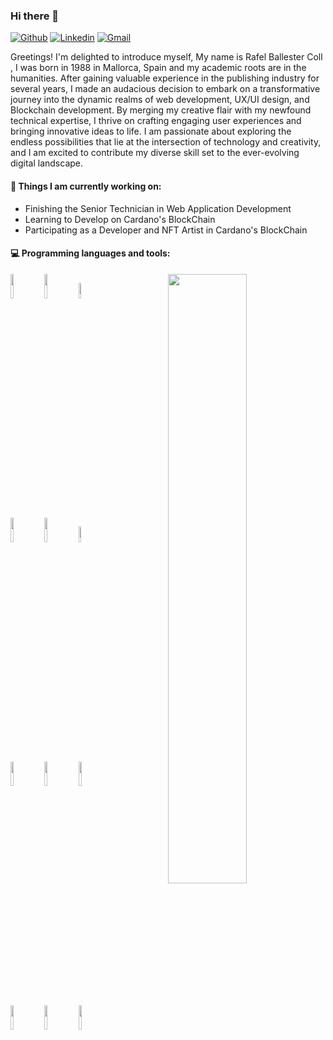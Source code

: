 ### Hi there 👋 

[![Github](https://img.shields.io/badge/-Github-000?style=flat&logo=Github&logoColor=white)](https://github.com/rballestercoll)
[![Linkedin](https://img.shields.io/badge/-LinkedIn-blue?style=flat&logo=Linkedin&logoColor=white)](https://www.linkedin.com/in/rballestercoll777/)
[![Gmail](https://img.shields.io/badge/-Gmail-c14438?style=flat&logo=Gmail&logoColor=white)](mailto:rballestercoll@gmail.com)

Greetings! I'm delighted to introduce myself, My name is Rafel Ballester Coll , I was born in 1988 in Mallorca, Spain and my academic roots are in the humanities. After gaining valuable experience in the publishing industry for several years, I made an audacious decision to embark on a transformative journey into the dynamic realms of web development, UX/UI design, and Blockchain development. By merging my creative flair with my newfound technical expertise, I thrive on crafting engaging user experiences and bringing innovative ideas to life. I am passionate about exploring the endless possibilities that lie at the intersection of technology and creativity, and I am excited to contribute my diverse skill set to the ever-evolving digital landscape.  


#### 🌱 Things I am currently working on: 
- Finishing the Senior Technician in Web Application Development  
- Learning to Develop on Cardano's BlockChain 
- Participating as a Developer and NFT Artist in Cardano's BlockChain


#### :computer: Programming languages and tools: 
<p>
	<img width="50%" align="right" src="https://github-readme-stats.vercel.app/api?username=rballestercoll&show_icons=true&hide_border=true" />

<code><img width="10%" src="https://www.vectorlogo.zone/logos/w3_html5/w3_html5-ar21.svg"></code>
<code><img width="10%" src="https://www.vectorlogo.zone/logos/w3_css/w3_css-ar21.svg"></code>
<code><img width="8%" src="https://www.vectorlogo.zone/logos/javascript/javascript-horizontal.svg"></code>
<br />
<code><img width="10%" src="https://www.vectorlogo.zone/logos/reactjs/reactjs-ar21.svg"></code>
<code><img width="10%" src="https://www.vectorlogo.zone/logos/angular/angular-ar21.svg"></code>
<code><img width="8%" src="https://www.vectorlogo.zone/logos/vuejs/vuejs-ar21.svg"></code>
<br />
<code><img width="10%" src="https://www.vectorlogo.zone/logos/tailwindcss/tailwindcss-ar21.svg"></code>
<code><img width="10%" src="https://www.vectorlogo.zone/logos/getbootstrap/getbootstrap-ar21.svg"></code>
<code><img width="10%" src="https://www.vectorlogo.zone/logos/mongodb/mongodb-ar21.svg"></code>
<br />
<code><img width="10%" src="https://www.vectorlogo.zone/logos/mysql/mysql-horizontal.svg"></code>
<code><img width="10%" src="https://www.vectorlogo.zone/logos/nodejs/nodejs-horizontal.svg"></code>
<code><img width="10%" src="https://www.vectorlogo.zone/logos/git-scm/git-scm-ar21.svg"></code>
</p>

